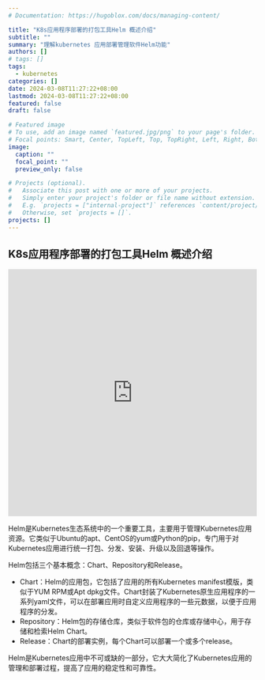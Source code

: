 ```yaml
---
# Documentation: https://hugoblox.com/docs/managing-content/

title: "K8s应用程序部署的打包工具Helm 概述介绍"
subtitle: ""
summary: "理解kubernetes 应用部署管理软件Helm功能"
authors: []
# tags: []
tags:
  - kubernetes
categories: []
date: 2024-03-08T11:27:22+08:00
lastmod: 2024-03-08T11:27:22+08:00
featured: false
draft: false

# Featured image
# To use, add an image named `featured.jpg/png` to your page's folder.
# Focal points: Smart, Center, TopLeft, Top, TopRight, Left, Right, BottomLeft, Bottom, BottomRight.
image:
  caption: ""
  focal_point: ""
  preview_only: false

# Projects (optional).
#   Associate this post with one or more of your projects.
#   Simply enter your project's folder or file name without extension.
#   E.g. `projects = ["internal-project"]` references `content/project/deep-learning/index.md`.
#   Otherwise, set `projects = []`.
projects: []
---
```


## K8s应用程序部署的打包工具Helm 概述介绍

<iframe src="https://player.bilibili.com/player.html?bvid=BV1tm4y177MC" width="100%" height="500" frameborder="0" allowfullscreen="true"></iframe>

<!-- https://www.bilibili.com/video/BV1tm4y177MC/?spm_id_from=333.999.0.0&vd_source=d74f70dd1a3f3abb97c3a0481b65032c -->


Helm是Kubernetes生态系统中的一个重要工具，主要用于管理Kubernetes应用资源。它类似于Ubuntu的apt、CentOS的yum或Python的pip，专门用于对Kubernetes应用进行统一打包、分发、安装、升级以及回退等操作。

Helm包括三个基本概念：Chart、Repository和Release。

* Chart：Helm的应用包，它包括了应用的所有Kubernetes manifest模版，类似于YUM RPM或Apt dpkg文件。Chart封装了Kubernetes原生应用程序的一系列yaml文件，可以在部署应用时自定义应用程序的一些元数据，以便于应用程序的分发。
* Repository：Helm包的存储仓库，类似于软件包的仓库或存储中心，用于存储和检索Helm Chart。
* Release：Chart的部署实例，每个Chart可以部署一个或多个release。

Helm是Kubernetes应用中不可或缺的一部分，它大大简化了Kubernetes应用的管理和部署过程，提高了应用的稳定性和可靠性。

<!-- 视频 -->